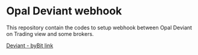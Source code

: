 # Opal Deviant webhook
 
This repository contain the codes to setup webhook between Opal Deviant on Trading view and some brokers.

[Deviant - byBit link](TV_deviant_heroku_bybit)
